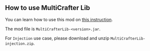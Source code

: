 ## How to use MultiCrafter Lib
You can learn how to use this mod on [this instruction](https://liplum.github.io/MultiCrafterLib/).

The mod file is `MultiCrafterLib-<version>.jar`.

For `Injection` use case, please download and unzip `MultiCrafterLib-injection.zip`.